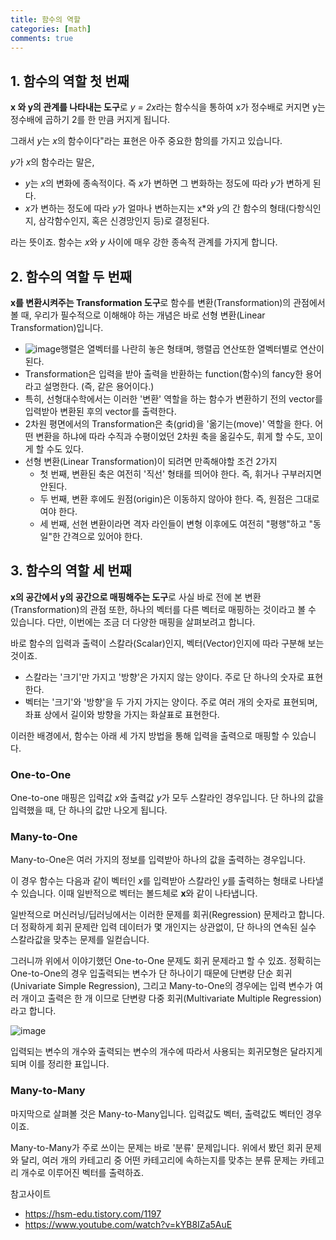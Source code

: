 ```yaml
---
title: 함수의 역할
categories: [math]
comments: true
---
```




## 1. 함수의 역할 첫 번째 

**x 와 y의 관계를 나타내는 도구**로 *y = 2x*라는 함수식을 통하여 x가 정수배로 커지면 y는 정수배에 곱하기 2를 한 만큼 커지게 됩니다. 

그래서 *y*는 *x*의 함수이다"라는 표현은 아주 중요한 함의를 가지고 있습니다.

*y*가 *x*의 함수라는 말은,

- *y*는 *x*의 변화에 종속적이다. 즉 *x*가 변하면 그 변화하는 정도에 따라 *y*가 변하게 된다.
- *x*가 변하는 정도에 따라 *y*가 얼마나 변하는지는 x*와 *y*의 간 함수의 형태(다항식인지, 삼각함수인지, 혹은 신경망인지 등)로 결정된다.

라는 뜻이죠. 함수는 *x*와 *y* 사이에 매우 강한 종속적 관계를 가지게 합니다.



## 2. 함수의 역할 두 번째

**x를 변환시켜주는 Transformation 도구**로 함수를 변환(Transformation)의 관점에서 볼 때, 우리가 필수적으로 이해해야 하는 개념은 바로 선형 변환(Linear Transformation)입니다.

- ![image](https://user-images.githubusercontent.com/51338268/138577374-a98338b8-a2f9-482d-b5a4-b8ab4febd8c7.png)행렬은 열벡터를 나란히 놓은 형태며, 행렬곱 연산또한 열벡터별로 연산이 된다. 
- Transformation은 입력을 받아 출력을 반환하는 function(함수)의 fancy한 용어라고 설명한다. (즉, 같은 용어이다.)
- 특히, 선형대수학에서는 이러한 '변환' 역할을 하는 함수가 변환하기 전의 vector를 입력받아 변환된 후의 vector를 출력한다.
- 2차원 평면에서의 Transformation은 축(grid)을 '옮기는(move)' 역할을 한다. 어떤 변환을 하냐에 따라 수직과 수평이었던 2차원 축을 옮길수도, 휘게 할 수도, 꼬이게 할 수도 있다.
- 선형 변환(Linear Transformation)이 되려면 만족해야할 조건 2가지
  - 첫 번째, 변환된 축은 여전히 '직선' 형태를 띄어야 한다. 즉, 휘거나 구부러지면 안된다.
  - 두 번째, 변환 후에도 원점(origin)은 이동하지 않아야 한다. 즉, 원점은 그대로여야 한다.
  - 세 번째, 선현 변환이라면 격자 라인들이 변형 이후에도 여전히 "평행"하고 "동일"한 간격으로 있어야 한다.



## 3. 함수의 역할 세 번째

**x의 공간에서 y의 공간으로 매핑해주는 도구**로 사실 바로 전에 본 변환(Transformation)의 관점 또한, 하나의 벡터를 다른 벡터로 매핑하는 것이라고 볼 수 있습니다. 다만, 이번에는 조금 더 다양한 매핑을 살펴보려고 합니다.

바로 함수의 입력과 출력이 스칼라(Scalar)인지, 벡터(Vector)인지에 따라 구분해 보는 것이죠.

- 스칼라는 '크기'만 가지고 '방향'은 가지지 않는 양이다. 주로 단 하나의 숫자로 표현한다.
- 벡터는 '크기'와 '방향'을 두 가지 가지는 양이다. 주로 여러 개의 숫자로 표현되며, 좌표 상에서 길이와 방향을 가지는 화살표로 표현한다.

이러한 배경에서, 함수는 아래 세 가지 방법을 통해 입력을 출력으로 매핑할 수 있습니다.

### One-to-One

One-to-one 매핑은 입력값 *x*와 출력값 *y*가 모두 스칼라인 경우입니다. 단 하나의 값을 입력했을 때, 단 하나의 값만 나오게 됩니다.

### Many-to-One

Many-to-One은 여러 가지의 정보를 입력받아 하나의 값을 출력하는 경우입니다.

이 경우 함수는 다음과 같이 벡터인 *x*를 입력받아 스칼라인 *y*를 출력하는 형태로 나타낼 수 있습니다. 이때 일반적으로 벡터는 볼드체로 **x**와 같이 나타냅니다.

일반적으로 머신러닝/딥러닝에서는 이러한 문제를 회귀(Regression) 문제라고 합니다. 더 정확하게 회귀 문제란 입력 데이터가 몇 개인지는 상관없이, 단 하나의 연속된 실수 스칼라값을 맞추는 문제를 일컫습니다. 

그러니까 위에서 이야기했던 One-to-One 문제도 회귀 문제라고 할 수 있죠. 정확히는 One-to-One의 경우 입출력되는 변수가 단 하나이기 때문에 단변량 단순 회귀(Univariate Simple Regression), 그리고 Many-to-One의 경우에는 입력 변수가 여러 개이고 출력은 한 개 이므로 단변량 다중 회귀(Multivariate Multiple Regression)라고 합니다.

![image](https://user-images.githubusercontent.com/51338268/138576539-f484b42c-1daa-4fd8-a2ac-4ed09b941053.png)

입력되는 변수의 개수와 출력되는 변수의 개수에 따라서 사용되는 회귀모형은 달라지게 되며 이를 정리한 표입니다.



### Many-to-Many

마지막으로 살펴볼 것은 Many-to-Many입니다. 입력값도 벡터, 출력값도 벡터인 경우이죠.

Many-to-Many가 주로 쓰이는 문제는 바로 '분류' 문제입니다. 위에서 봤던 회귀 문제와 달리, 여러 개의 카테고리 중 어떤 카테고리에 속하는지를 맞추는 분류 문제는 카테고리 개수로 이루어진 벡터를 출력하죠.



참고사이트

- https://hsm-edu.tistory.com/1197
- https://www.youtube.com/watch?v=kYB8IZa5AuE
